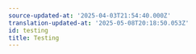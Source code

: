 ```yaml
---
source-updated-at: '2025-04-03T21:54:40.000Z'
translation-updated-at: '2025-05-08T20:18:50.053Z'
id: testing
title: Testing
---
```

